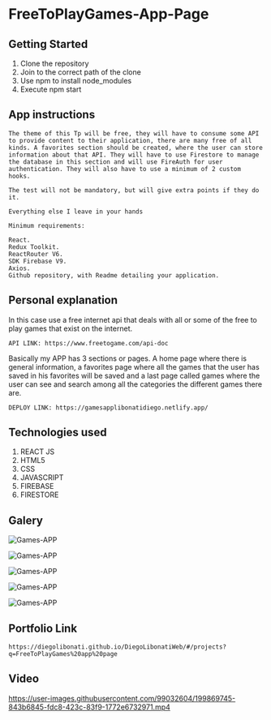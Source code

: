 # FreeToPlayGames-App-Page

## Getting Started

1. Clone the repository
2. Join to the correct path of the clone
3. Use npm to install node_modules
4. Execute npm start

## App instructions

```
The theme of this Tp will be free, they will have to consume some API to provide content to their application, there are many free of all kinds. A favorites section should be created, where the user can store information about that API. They will have to use Firestore to manage the database in this section and will use FireAuth for user authentication. They will also have to use a minimum of 2 custom hooks.

The test will not be mandatory, but will give extra points if they do it.

Everything else I leave in your hands

Minimum requirements:

React.
Redux Toolkit.
ReactRouter V6.
SDK Firebase V9.
Axios.
Github repository, with Readme detailing your application.
```

## Personal explanation

In this case use a free internet api that deals with all or some of the free to play games that exist on the internet.

```
API LINK: https://www.freetogame.com/api-doc
```

Basically my APP has 3 sections or pages. A home page where there is general information, a favorites page where all the games that the user has saved in his favorites will be saved and a last page called games where the user can see and search among all the categories the different games there are.

```
DEPLOY LINK: https://gamesapplibonatidiego.netlify.app/
```

## Technologies used

1. REACT JS
2. HTML5
3. CSS
4. JAVASCRIPT
5. FIREBASE
6. FIRESTORE

## Galery

![Games-APP](https://raw.githubusercontent.com/DiegoLibonati/DiegoLibonatiWeb/main/data/projects/React/Imagenes/gamesapp/gamesapp.png)

![Games-APP](https://raw.githubusercontent.com/DiegoLibonati/DiegoLibonatiWeb/main/data/projects/React/Imagenes/gamesapp/1.png)

![Games-APP](https://raw.githubusercontent.com/DiegoLibonati/DiegoLibonatiWeb/main/data/projects/React/Imagenes/gamesapp/2.png)

![Games-APP](https://raw.githubusercontent.com/DiegoLibonati/DiegoLibonatiWeb/main/data/projects/React/Imagenes/gamesapp/3.png)

![Games-APP](https://raw.githubusercontent.com/DiegoLibonati/DiegoLibonatiWeb/main/data/projects/React/Imagenes/gamesapp/4.png)

## Portfolio Link

`https://diegolibonati.github.io/DiegoLibonatiWeb/#/projects?q=FreeToPlayGames%20app%20page`

## Video



https://user-images.githubusercontent.com/99032604/199869745-843b6845-fdc8-423c-83f9-1772e6732971.mp4


